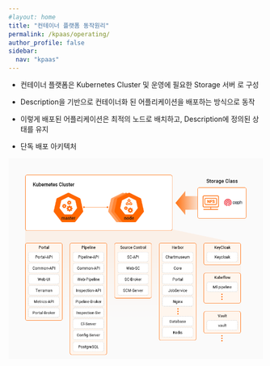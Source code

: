 ```yaml
---
#layout: home
title: "컨테이너 플랫폼 동작원리"
permalink: /kpaas/operating/
author_profile: false
sidebar:
  nav: "kpaas"
---
```

- 컨테이너 플랫폼은 Kubernetes Cluster 및 운영에 필요한 Storage 서버 로 구성
- Description을 기반으로 컨테이너화 된 어플리케이션을 배포하는 방식으로 동작
- 이렇게 배포된 어플리케이션은 최적의 노드로 배치하고, Description에 정의된 상태를 유지

- 단독 배포 아키텍처

![containerPlatfrom_map01.png](/assets/images/kpaas/containerPlatfrom_map01.png)